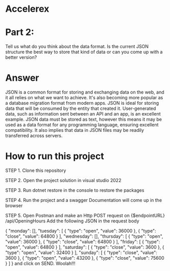 # Accelerex
# Part 2:
Tell us what do you think about the data format. Is the current JSON structure the best 
way to store that kind of data or can you come up with a better version?

# Answer
JSON is a common format for storing and exchanging data on the web, and it all relies on what we want to achieve. 
It's also becoming more popular as a database migration format from modern apps. 
JSON is ideal for storing data that will be consumed by the entity that created it. 
User-generated data, such as information sent between an API and an app, is an excellent example. 
JSON data must be stored as text, however this means it may be used as a data format for any programming language, ensuring excellent compatibility. 
It also implies that data in JSON files may be readily transferred across servers.

# How to run this project
STEP 1. Clone this repository

STEP 2. Open the project solution in visual studio 2022

STEP 3. Run dotnet restore in the console to restore the packages

STEP 4. Run the project and a swagger Documentation will come up in the browser

STEP 5. Open Postman and make an Http POST request on {$endpointURL}​/api​/OpeningHours
Add the following JSON in the request body

{
    "monday": [],
    "tuesday": [
        {
            "type": "open",
            "value": 36000
        },
        {
            "type": "close",
            "value": 64800
        }
    ],
    "wednesday": [],
    "thursday": [
        {
            "type": "open",
            "value": 36000
        },
        {
            "type": "close",
            "value": 64800
        }
    ],
    "friday": [
        {
            "type": "open",
            "value": 64800 
        }
    ],
    "saturday": [
        {
            "type": "close",
            "value": 3600
        },
        {
            "type": "open",
            "value": 32400
        }
    ],
    "sunday": [
        {
            "type": "close",
            "value": 3600
        },
        {
            "type": "open",
            "value": 43200
        },
        {
            "type": "close",
            "value": 75600
        }
    ]
}
and click on SEND.
Woolah!!! 
